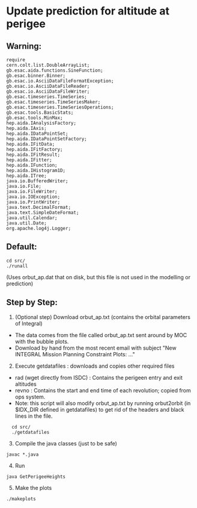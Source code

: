 Update prediction for altitude at perigee
==========================================

Warning:
--------
```
require
cern.colt.list.DoubleArrayList;
gb.esac.aida.functions.SineFunction;
gb.esac.binner.Binner;
gb.esac.io.AsciiDataFileFormatException;
gb.esac.io.AsciiDataFileReader;
gb.esac.io.AsciiDataFileWriter;
gb.esac.timeseries.TimeSeries;
gb.esac.timeseries.TimeSeriesMaker;
gb.esac.timeseries.TimeSeriesOperations;
gb.esac.tools.BasicStats;
gb.esac.tools.MinMax;
hep.aida.IAnalysisFactory;
hep.aida.IAxis;
hep.aida.IDataPointSet;
hep.aida.IDataPointSetFactory;
hep.aida.IFitData;
hep.aida.IFitFactory;
hep.aida.IFitResult;
hep.aida.IFitter;
hep.aida.IFunction;
hep.aida.IHistogram1D;
hep.aida.ITree;
java.io.BufferedWriter;
java.io.File;
java.io.FileWriter;
java.io.IOException;
java.io.PrintWriter;
java.text.DecimalFormat;
java.text.SimpleDateFormat;
java.util.Calendar;
java.util.Date;
org.apache.log4j.Logger;
```

Default:
--------
```
cd src/
./runall
```

(Uses orbut_ap.dat that on disk, but this file is not used in the modelling or prediction)


Step by Step:
-------------

1. (Optional step) Download orbut_ap.txt (contains the orbital parameters of Integral)

  * The data comes from the file called orbut_ap.txt sent around by MOC with the bubble plots.
  * Download by hand from the most recent email with subject "New INTEGRAL Mission Planning Constraint Plots: ..."

2. Execute getdatafiles : downloads and copies other required files

  * rad (wget directly from ISDC) : Contains the perigeen entry and exit altitudes
  * revno : Contains the start and end time of each revolution; copied from ops system.
  * Note: this script will also modify orbut_ap.txt by running orbut2orbit (in $IDX_DIR defined in getdatafiles)
  	  to get rid of the headers and black lines in the file.
```
  cd src/
  ./getdatafiles
```

3. Compile the java classes (just to be safe)

```
javac *.java
```

4. Run

```
java GetPerigeeHeights
```

5. Make the plots

```
./makeplots
```